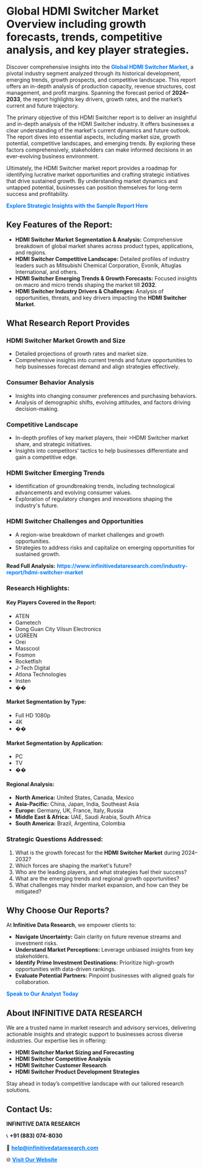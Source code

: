 <h1>Global HDMI Switcher Market Overview including growth forecasts, trends, competitive analysis, and key player strategies.</h1>
<p>
Discover comprehensive insights into the 
<a href="https://www.infinitivedataresearch.com/industry-report/hdmi-switcher-market" rel="dofollow" style="color: #007BFF; text-decoration: none;"><strong>Global HDMI Switcher Market</strong></a>, a pivotal industry segment analyzed through its historical development, emerging trends, growth prospects, and competitive landscape. This report offers an in-depth analysis of production capacity, revenue structures, cost management, and profit margins. Spanning the forecast period of <strong>2024–2033</strong>, the report highlights key drivers, growth rates, and the market’s current and future trajectory.
</p>
<p>
The primary objective of this HDMI Switcher report is to deliver an insightful and in-depth analysis of the HDMI Switcher industry. It offers businesses a clear understanding of the market's current dynamics and future outlook. The report dives into essential aspects, including market size, growth potential, competitive landscapes, and emerging trends. By exploring these factors comprehensively, stakeholders can make informed decisions in an ever-evolving business environment.
</p>
<p>
Ultimately, the HDMI Switcher market report provides a roadmap for identifying lucrative market opportunities and crafting strategic initiatives that drive sustained growth. By understanding market dynamics and untapped potential, businesses can position themselves for long-term success and profitability.
</p>
<p>
<a href="https://www.infinitivedataresearch.com/request-sample/reportId=109369" style="color: #007BFF; text-decoration: none;"><strong>Explore Strategic Insights with the Sample Report Here</strong></a>
</p>

<h2>Key Features of the Report:</h2>
<ul>
<li><strong>HDMI Switcher Market Segmentation & Analysis:</strong> Comprehensive breakdown of global market shares across product types, applications, and regions.</li>
<li><strong>HDMI Switcher Competitive Landscape:</strong> Detailed profiles of industry leaders such as Mitsubishi Chemical Corporation, Evonik, Altuglas International, and others.</li>
<li><strong>HDMI Switcher Emerging Trends & Growth Forecasts:</strong> Focused insights on macro and micro trends shaping the market till <strong>2032</strong>.</li>
<li><strong>HDMI Switcher Industry Drivers & Challenges:</strong> Analysis of opportunities, threats, and key drivers impacting the <strong>HDMI Switcher Market</strong>.</li>
</ul>

<h2>What Research Report Provides</h2>
<h3>HDMI Switcher Market Growth and Size</h3>
<ul>
<li>Detailed projections of growth rates and market size.</li>
<li>Comprehensive insights into current trends and future opportunities to help businesses forecast demand and align strategies effectively.</li>
</ul>

<h3>Consumer Behavior Analysis</h3>
<ul>
<li>Insights into changing consumer preferences and purchasing behaviors.</li>
<li>Analysis of demographic shifts, evolving attitudes, and factors driving decision-making.</li>
</ul>

<h3>Competitive Landscape</h3>
<ul>
<li>In-depth profiles of key market players, their >HDMI Switcher market share, and strategic initiatives.</li>
<li>Insights into competitors' tactics to help businesses differentiate and gain a competitive edge.</li>
</ul>

<h3>HDMI Switcher Emerging Trends</h3>
<ul>
<li>Identification of groundbreaking trends, including technological advancements and evolving consumer values.</li>
<li>Exploration of regulatory changes and innovations shaping the industry's future.</li>
</ul>

<h3>HDMI Switcher Challenges and Opportunities</h3>
<ul>
<li>A region-wise breakdown of market challenges and growth opportunities.</li>
<li>Strategies to address risks and capitalize on emerging opportunities for sustained growth.</li>
</ul>
<p><strong>Read Full Analysis:</strong> <a href="https://www.infinitivedataresearch.com/industry-report/hdmi-switcher-market" rel="dofollow" style="color: #007BFF; text-decoration: none;"><strong>https://www.infinitivedataresearch.com/industry-report/hdmi-switcher-market</strong></a></p>
<h3>Research Highlights:</h3>
<h4>Key Players Covered in the Report:</h4>
<ul><li>ATEN</li><li>Gametech</li><li>Dong Guan City Vilsun Electronics</li><li>UGREEN</li><li>Orei</li><li>Masscool</li><li>Fosmon</li><li>Rocketfish</li><li>J-Tech Digital</li><li>Atlona Technologies</li><li>Insten</li><li>��</li></ul>
<h4>Market Segmentation by Type:</h4>
<ul><li>Full HD 1080p</li><li>4K</li><li>��</li></ul>
<h4>Market Segmentation by Application:</h4>
<ul><li>PC</li><li>TV</li><li>��</li></ul>

<h4>Regional Analysis:</h4>
<ul>
<li><strong>North America:</strong> United States, Canada, Mexico</li>
<li><strong>Asia-Pacific:</strong> China, Japan, India, Southeast Asia</li>
<li><strong>Europe:</strong> Germany, UK, France, Italy, Russia</li>
<li><strong>Middle East & Africa:</strong> UAE, Saudi Arabia, South Africa</li>
<li><strong>South America:</strong> Brazil, Argentina, Colombia</li>
</ul>

<h3>Strategic Questions Addressed:</h3>
<ol>
<li>What is the growth forecast for the <strong>HDMI Switcher Market</strong> during 2024–2032?</li>
<li>Which forces are shaping the market's future?</li>
<li>Who are the leading players, and what strategies fuel their success?</li>
<li>What are the emerging trends and regional growth opportunities?</li>
<li>What challenges may hinder market expansion, and how can they be mitigated?</li>
</ol>

<h2>Why Choose Our Reports?</h2>
<p>At <strong>Infinitive Data Research</strong>, we empower clients to:</p>
<ul>
<li><strong>Navigate Uncertainty:</strong> Gain clarity on future revenue streams and investment risks.</li>
<li><strong>Understand Market Perceptions:</strong> Leverage unbiased insights from key stakeholders.</li>
<li><strong>Identify Prime Investment Destinations:</strong> Prioritize high-growth opportunities with data-driven rankings.</li>
<li><strong>Evaluate Potential Partners:</strong> Pinpoint businesses with aligned goals for collaboration.</li>
</ul>
<p><a href="https://www.infinitivedataresearch.com/industry-report/hdmi-switcher-market" rel="dofollow" style="color: #007BFF; text-decoration: none;"><strong>Speak to Our Analyst Today</strong></a></p>

<h2>About INFINITIVE DATA RESEARCH</h2>
<p>We are a trusted name in market research and advisory services, delivering actionable insights and strategic support to businesses across diverse industries. Our expertise lies in offering:</p>
<ul>
<li><strong>HDMI Switcher Market Sizing and Forecasting</strong></li>
<li><strong>HDMI Switcher Competitive Analysis</strong></li>
<li><strong>HDMI Switcher Customer Research</strong></li>
<li><strong>HDMI Switcher Product Development Strategies</strong></li>
</ul>
<p>Stay ahead in today’s competitive landscape with our tailored research solutions.</p>

<h2>Contact Us:</h2>
<p><strong>INFINITIVE DATA RESEARCH</strong></p>
<p>📞 <strong>+91 (883) 074-8030</strong></p>
<p>📧 <strong><a href="mailto:help@infinitivedataresearch.com" style="color: #007BFF;">help@infinitivedataresearch.com</a></strong></p>
<p>🌐 <strong><a href="https://www.infinitivedataresearch.com" rel="dofollow" style="color: #007BFF;">Visit Our Website</a></strong></p>